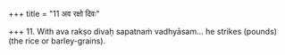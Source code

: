 +++
title = "11 अव रक्षो दिवः"

+++
11. With ava rakṣo divaḥ sapatnaṁ vadhyāsam... he strikes (pounds) (the rice or barley-grains).
